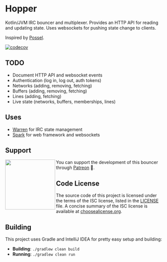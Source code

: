 # Hopper
Kotlin/JVM IRC bouncer and multiplexer. Provides an HTTP API for reading and updating state. Uses websockets for pushing state change to clients.

Inspired by [Possel](https://github.com/possel/possel).

[![codecov](https://codecov.io/gh/WillowChat/Hopper/branch/develop/graph/badge.svg)](https://codecov.io/gh/WillowChat/Hopper)

## TODO
* Document HTTP API and websocket events
* Authentication (log in, log out, auth tokens)
* Networks (adding, removing, fetching)
* Buffers (adding, removing, fetching)
* Lines (adding, fetching)
* Live state (networks, buffers, memberships, lines)

## Uses
* [Warren](https://github.com/carrotcodes/warren) for IRC state management
* [Spark](https://github.com/perwendel/spark) for web framework and websockets

## Support

<a href="https://patreon.com/carrotcodes"><img src="https://s3.amazonaws.com/patreon_public_assets/toolbox/patreon.png" align="left" width="160" ></a>
You can support the development of this bouncer through [Patreon](https://patreon.com/carrotcodes) 🎉.

## Code License
The source code of this project is licensed under the terms of the ISC license, listed in the [LICENSE](LICENSE.md) file. A concise summary of the ISC license is available at [choosealicense.org](http://choosealicense.com/licenses/isc/).

## Building
This project uses Gradle and IntelliJ IDEA for pretty easy setup and building:
* **Building**: `./gradlew clean build`
* **Running**: `./gradlew clean run`

